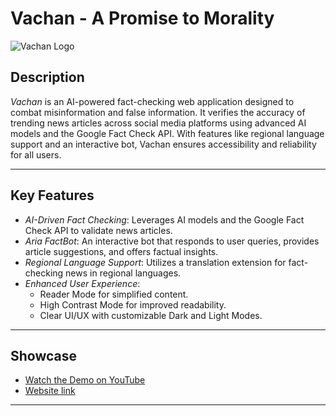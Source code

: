 # Vachan - A Promise to Morality

![Vachan Logo](https://pplx-res.cloudinary.com/image/upload/v1741530815/user_uploads/vaFaoCPkzLeSSgE/vachan_logo-removebg-preview.jpg)

## Description
*Vachan* is an AI-powered fact-checking web application designed to combat misinformation and false information. It verifies the accuracy of trending news articles across social media platforms using advanced AI models and the Google Fact Check API. With features like regional language support and an interactive bot, Vachan ensures accessibility and reliability for all users.

---

## Key Features

- *AI-Driven Fact Checking*: Leverages AI models and the Google Fact Check API to validate news articles.
- *Aria FactBot*: An interactive bot that responds to user queries, provides article suggestions, and offers factual insights.
- *Regional Language Support*: Utilizes a translation extension for fact-checking news in regional languages.
- *Enhanced User Experience*:
  - Reader Mode for simplified content.
  - High Contrast Mode for improved readability.
  - Clear UI/UX with customizable Dark and Light Modes.

---

## Showcase
- [Watch the Demo on YouTube]()
- [Website link]()

---
